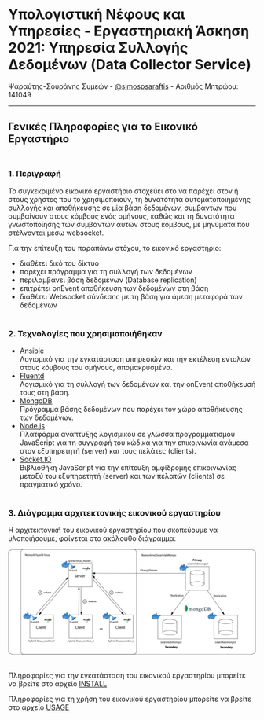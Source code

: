 # Υπολογιστική Νέφους και Υπηρεσίες - Εργαστηριακή Άσκηση 2021: Υπηρεσία Συλλογής Δεδομένων (Data Collector Service)
Ψαραύτης-Σουράνης Συμεών - [@simospsaraftis](https://github.com/simospsaraftis) - Αριθμός Μητρώου: 141049
___

## Γενικές Πληροφορίες για το Εικονικό Εργαστήριο</br></br>
### 1. Περιγραφή

Το συγκεκριμένο εικονικό εργαστήριο στοχεύει στο να παρέχει στον ή στους χρήστες που το χρησιμοποιούν, τη δυνατότητα αυτοματοποιημένης συλλογής και αποθήκευσης σε μία βάση δεδομένων, συμβάντων που συμβαίνουν στους κόμβους ενός σμήνους, καθώς και τη δυνατότητα γνωστοποίησης των συμβάντων αυτών στους κόμβους, με μηνύματα που στέλνονται μέσω websocket. 

Για την επίτευξη του παραπάνω στόχου, το εικονικό εργαστήριο:
- διαθέτει δικό του δίκτυο
- παρέχει πρόγραμμα για τη συλλογή των δεδομένων
- περιλαμβάνει βάση δεδομένων (Database replication)
- επιτρέπει onEvent αποθήκευση των δεδομένων στη βάση
- διαθέτει Websocket σύνδεσης με τη βάση για άμεση μεταφορά των δεδομένων<br/><br/>

### 2. Τεχνολογίες που χρησιμοποιήθηκαν

- [Ansible](https://www.ansible.com/)<br/>
Λογισμικό για την εγκατάσταση υπηρεσιών και την εκτέλεση εντολών στους κόμβους του σμήνους, απομακρυσμένα.
- [Fluentd](https://www.fluentd.org/)<br/>
Λογισμικό για τη συλλογή των δεδομένων και την onEvent αποθήκευσή τους στη βάση.
- [MongoDB](https://www.mongodb.com/)<br/>
Πρόγραμμα βάσης δεδομένων που παρέχει τον χώρο αποθήκευσης των δεδομένων.
- [Node.js](https://nodejs.org/en/)<br/>
Πλατφόρμα ανάπτυξης λογισμικού σε γλώσσα προγραμματισμού JavaScript για τη συγγραφή του κώδικα για την επικοινωνία ανάμεσα στον εξυπηρετητή (server) και τους πελάτες (clients).
- [Socket.IO](https://socket.io/)<br/>
Βιβλιοθήκη JavaScript για την επίτευξη αμφίδρομης επικοινωνίας μεταξύ του εξυπηρετητή (server) και των πελατών (clients) σε πραγματικό χρόνο.<br/><br/>


### 3. Διάγραμμα αρχιτεκτονικής εικονικού εργαστηρίου

Η αρχιτεκτονική του εικονικού εργαστηρίου που σκοπεύουμε να υλοποιήσουμε, φαίνεται στο ακόλουθο διάγραμμα:

![Vlab Final](./docs/images/vlab_diagram.png)<br/><br/>

Πληροφορίες για την εγκατάσταση του εικονικού εργαστηρίου μπορείτε να βρείτε στο αρχείο [INSTALL](/docs/INSTALL.md)

Πληροφορίες για τη χρήση του εικονικού εργαστηρίου μπορείτε να βρείτε στο αρχείο [USAGE](/docs/USAGE.md)
